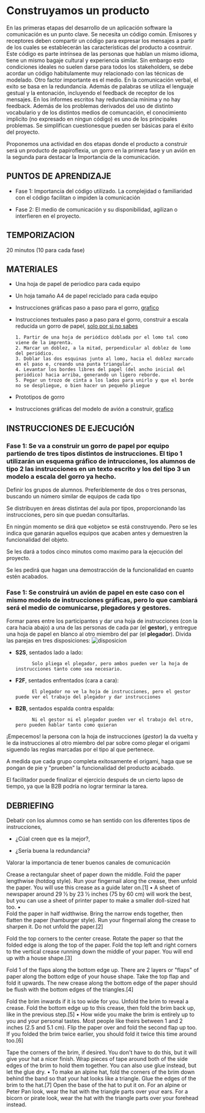 <link rel="stylesheet" type="text/css" href= "../estilo.css" media="screen" />

# Construyamos un producto

En las primeras etapas del desarrollo de un aplicación software la comunicación es un punto clave. Se necesita un código común. Emisores y receptores deben compartir un código para expresar los mensajes a partir de los cuales se establecerán las características del producto a cosntruir. Este código es parte intrínsea de las personas que hablan un mismo idioma, tiene un mismo bagaje cultural y experiencia similar. Sin embargo esto condiciones ideales no suelen darse para todos los stakeholders, se debe acordar un código habitulamente muy relacionado con las técnicas de modelado. Otro factor importante es el medio. En la comunicación verbal, el exito se basa en la redundancia. Además de palabras se utiliza el lenguaje gestual y la entonación, incluyendo el feedback de receptor de los mensajes. En los informes escritos hay redundancia mínima y no hay feedback. Además de los problemas derivados del uso de distinto vocabulario y de los distintos medios de comuncación, el conocimiento implicito (no expresado en ningun código) es uno de los principales problemas. Se simplifican cuestionesque pueden ser básicas para el éxito del proyecto.

Proponemos una actividad en dos etapas donde el producto a construir será un producto de papiroflexia, un gorro en la primera fase y un avión en la segunda para destacar la Importancia de la comunicación.

## PUNTOS DE APRENDIZAJE

- Fase 1: Importancia del código utilizado. La complejidad o familiaridad con el código facilitan o impiden la comunicación

- Fase 2: El medio de comunicación y su disponibilidad, agilizan o interfieren en el proyecto.

## TEMPORIZACION

20 minutos (10 para cada fase)

## MATERIALES

- Una hoja de papel de periodico para cada equipo
- Un hoja tamaño A4 de papel reciclado para cada equipo
- Instrucciones gráficas paso a paso para el gorro, [grafico](gorro.jpg)
- Instrucciones textuales paso a paso para el gorro, construir a escala reducida un gorro de papel, [solo por si no sabes](https://www.youtube.com/watch?v=lfY0dubG958)

      1. Partir de una hoja de periódico doblada por el lomo tal como viene de la imprenta.
      2. Marcar un doblez, a la mitad, perpendicular al doblez de lomo del periódico.
      3. Doblar las dos esquinas junto al lomo, hacia el doblez marcado en el paso e, creando una punta triangular.
      4. Levantar los bordes libres del papel (del ancho inicial del periódico) hacia arriba, generando un ligero reborde.
      5. Pegar un trozo de cinta a los lados para unirlo y que el borde no se despliegue, o bien hacer un pequeño pliegue

- Prototipos de gorro

- Instrucciones gráficas del modelo de avión a construir, [grafico](avion.jpg)


## INSTRUCCIONES DE EJECUCIÓN

### Fase 1: Se va a construir un gorro de papel por equipo partiendo de tres tipos distintos de instrucciones. El tipo 1 utilizarán un esquema gráfico de intrucciones, los alumnos de tipo 2 las instrucciones en un texto escrito y los del tipo 3 un modelo a escala del gorro ya hecho.

Definir los grupos de alumnos. Preferiblemente de dos o tres personas, buscando un número similar de equipos de cada tipo

Se distribuyen en áreas distintas del aula por tipos, proporcionando las instrucciones, pero sin que puedan consultarlas.

En ningún momento se dirá que «objeto» se está construyendo. Pero se les indica que ganarán aquellos equipos que acaben antes y demuestren la funcionalidad del objeto.

Se les dará a todos cinco minutos como maximo para la ejecución del proyecto.

Se les pedirá que hagan una demostracción de la funcionalidad en cuanto estén acabados.

### Fase 1: Se construirá un avión de papel en este caso con el mismo modelo de instrucciones gráficas, pero lo que cambiará será el medio de comunicarse, plegadores y gestores.

Formar pares entre los participantes y dar una hoja de instrucciones (con la cara hacia abajo) a una de las personas de cada par (el **gestor**), y entregue una hoja de papel en blanco al otro miembro del par (el **plegador**). Divida las parejas en tres disposiciones: ![disposicion](disposicion.png)

-   **S2S**,  sentados lado a lado:

              Solo pliega el plegador, pero ambos pueden ver la hoja de instrucciones tanto como sea necesario.

-   **F2F**, sentados enfrentados (cara a cara):

              El plegador no ve la hoja de instrucciones, pero el gestor puede ver el trabajo del plegador y dar instrucciones

-   **B2B**,  sentados espalda contra espalda:

              Ni el gestor ni el plegador pueden ver el trabajo del otro, pero pueden hablar tanto como quieran

¡Empecemos! la persona con la hoja de instrucciones (*gestor*) la da vuelta y le da instrucciones al otro miembro del par sobre como plegar el origami siguendo las reglas marcadas por el tipo al que pertenece.

A medida que cada grupo completa exitosamente el origami, haga que se pongan de pie y "prueben" la funcionalidad del producto acabado.

El facilitador puede finalizar el ejercicio después de un cierto lapso de tiempo, ya que la B2B podría no lograr terminar la tarea.

## DEBRIEFING

Debatir con los alumnos como se han sentido con los diferentes tipos de instrucciones,

*   ¿Cúal creen que es la mejor?,

*   ¿Sería buena la redundancia?

Valorar la importancia de tener buenos canales de comunicación



Crease a rectangular sheet of paper down the middle. Fold the paper lengthwise (hotdog style). Run your fingernail along the crease, then unfold the paper. You will use this crease as a guide later on.[1]
•	A sheet of newspaper around 29 1⁄2 by 23 1⁄2 inches (75 by 60 cm) will work the best, but you can use a sheet of printer paper to make a smaller doll-sized hat too.
•	
Fold the paper in half widthwise. Bring the narrow ends together, then flatten the paper (hamburger style). Run your fingernail along the crease to sharpen it. Do not unfold the paper.[2]

Fold the top corners to the center crease. Rotate the paper so that the folded edge is along the top of the paper. Fold the top left and right corners to the vertical crease running down the middle of your paper. You will end up with a house shape.[3]

Fold 1 of the flaps along the bottom edge up. There are 2 layers or "flaps" of paper along the bottom edge of your house shape. Take the top flap and fold it upwards. The new crease along the bottom edge of the paper should be flush with the bottom edges of the triangles.[4]


Fold the brim inwards if it is too wide for you. Unfold the brim to reveal a crease. Fold the bottom edge up to this crease, then fold the brim back up, like in the previous step.[5]
•	How wide you make the brim is entirely up to you and your personal tastes. Most people like theirs between 1 and 2 inches (2.5 and 5.1 cm).
Flip the paper over and fold the second flap up too. If you folded the brim twice earlier, you should fold it twice this time around too.[6]

Tape the corners of the brim, if desired. You don't have to do this, but it will give your hat a nicer finish. Wrap pieces of tape around both of the side edges of the brim to hold them together. You can also use glue instead, but let the glue dry.
•	To make an alpine hat, fold the corners of the brim down behind the band so that your hat looks like a triangle. Glue the edges of the brim to the hat.[7]
Open the base of the hat to put it on. For an alpine or Peter Pan look, wear the hat with the triangle parts over your ears. For a bicorn or pirate look, wear the hat with the triangle parts over your forehead instead.
